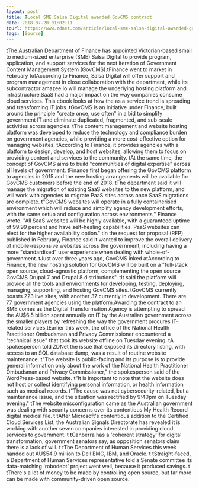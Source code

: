 ```yaml
---
layout: post
title: ?Local SME Salsa Digital awarded GovCMS contract
date: 2018-07-20 01:02:11
tourl: https://www.zdnet.com/article/local-sme-salsa-digital-awarded-govcms-contract/
tags: [Source]
---
```

 tThe Australian Department of Finance has appointed Victorian-based small to medium-sized enterprise (SME) Salsa Digital to provide program, application, and support services for the next iteration of Government Content Management System (GovCMS).tFinance went to market in February totAccording to Finance, Salsa Digital will offer support and program management in close collaboration with the department, while its subcontractor amazee.io will manage the underlying hosting platform and infrastructure.SaaS had a major impact on the way companies consume cloud services. This ebook looks at how the as a service trend is spreading and transforming IT jobs. tGovCMS is an initiative under Finance, built around the principle "create once, use often" in a bid to simplify government IT and eliminate duplicated, fragmented, and sub-scale activities across agencies. tThe content management and website hosting platform was developed to reduce the technology and compliance burden on government agencies, while providing a more cost-effective option for managing websites. tAccording to Finance, it provides agencies with a platform to design, develop, and host websites, allowing them to focus on providing content and services to the community. tAt the same time, the concept of GovCMS aims to build "communities of digital expertise" across all levels of government. tFinance first began offering the GovCMS platform to agencies in 2015 and the new hosting arrangements will be available for GovCMS customers before the end of 2018. tThe department said it will manage the migration of existing SaaS websites to the new platform, and will work with agencies to migrate PaaS sites across once SaaS migrations are complete. t"GovCMS websites will operate in a fully containerised environment which will reduce and simplify agency development efforts, with the same setup and configuration across environments," Finance wrote. "All SaaS websites will be highly available, with a guaranteed uptime of 99.99 percent and have self-healing capabilities. PaaS websites can elect for the higher availability option." tIn the request for proposal (RFP) published in February, Finance said it wanted to improve the overall delivery of mobile-responsive websites across the government, including having a more "standardised" user experience when dealing with whole-of-government. tJust over three years ago, GovCMS inked atAccording to Finance, the new hosting solution for GovCMS will be built on a "full-stack open source, cloud-agnostic platform, complementing the open source GovCMS Drupal 7 and Drupal 8 distributions". tIt said the platform will provide all the tools and environments for developing, testing, deploying, managing, supporting, and hosting GovCMS sites. tGovCMS currently boasts 223 live sites, with another 37 currently in development. There are 77 government agencies using the platform.Awarding the contract to an SME comes as the Digital Transformation Agency is attempting to spread the AU$6.5 billion spent annually on IT by the Australian government across the smaller players by refreshing the way the government procures IT-related services,tEarlier this week, the office of the National Health Practitioner Ombudsman and Privacy Commissioner encountered a "technical issue" that took its website offline on Tuesday evening. tA spokesperson told ZDNet the issue that exposed its directory listing, with access to an SQL database dump, was a result of routine website maintenance. t"The website is public-facing and its purpose is to provide general information only about the work of the National Health Practitioner Ombudsman and Privacy Commissioner," the spokesperson said of the WordPress-based website. t"It is important to note that the website does not host or collect identifying personal information, or health information such as medical records. t"The cause was not cybersecurity-related, but a maintenance issue, and the situation was rectified by 9:40pm on Tuesday evening." tThe website misconfiguration came as the Australian government was dealing with security concerns over its contentious My Health Record digital medical file. t tAfter Microsoft's contentious addition to the Certified Cloud Services List, the Australian Signals Directorate has revealed it is working with another seven companies interested in providing cloud services to government. t tCanberra has a 'coherent strategy' for digital transformation, government senators say, as opposition senators claim there is a lack of will. t tThe Department of Human Services this week handed out AU$54.9 million to Dell EMC, IBM, and Oracle. t tStraight-faced, a Department of Human Services representative told a Senate committee its data-matching 'robodebt' project went well, because it produced savings. t tThere's a lot of money to be made by controlling open source, but far more can be made with community-driven open source.